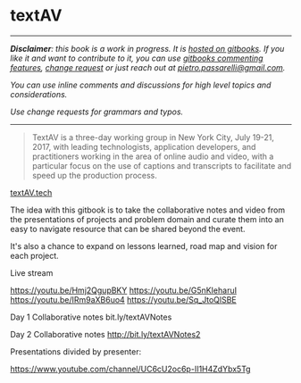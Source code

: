 # textAV 


---

_**Disclaimer**: this book is a work in progress.
It is [hosted on gitbooks](https://pietropassarelli.gitbooks.io/textav/).
If you like it and want to contribute to it, you can use [gitbooks commenting features](https://www.gitbook.com/blog/features/discussions), [ change request](https://help.gitbook.com/books/what-are-change-requests.html) or just reach out at [pietro.passarelli@gmail.com](/pietro.passarelli@gmail.com)._

_You can use inline comments and discussions for high level topics and considerations._

_Use change requests for grammars and typos._

---


>TextAV is a three-day working group in New York City, July 19-21, 2017, with leading technologists, application developers, and practitioners working in the area of online audio and video, with a particular focus on the use of captions and transcripts to facilitate and speed up the production process.

[textAV.tech](http://textAV.tech)


The idea with this gitbook is to take the collaborative notes and video from the presentations of projects and problem domain and curate them into an easy to navigate resource that can be shared beyond the event. 

It's also a chance to expand on lessons learned, road map and vision for each project. 


Live stream

https://youtu.be/Hmj2QgupBKY 
https://youtu.be/G5nKIeharuI https://youtu.be/IRm9aXB6uo4
https://youtu.be/Sq_JtoQlSBE 

Day 1 Collaborative notes bit.ly/textAVNotes

Day 2 Collaborative notes http://bit.ly/textAVNotes2 




Presentations divided by presenter: 

https://www.youtube.com/channel/UC6cU2oc6p-II1H4ZdYbx5Tg 
